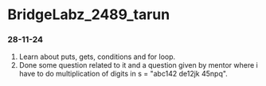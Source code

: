 # BridgeLabz_2489_tarun

### 28-11-24 ###
1. Learn about puts, gets, conditions and for loop.
2. Done some question related to it and a question given by mentor where i have to do multiplication of digits in s = "abc142 de12jk 45npq".  
